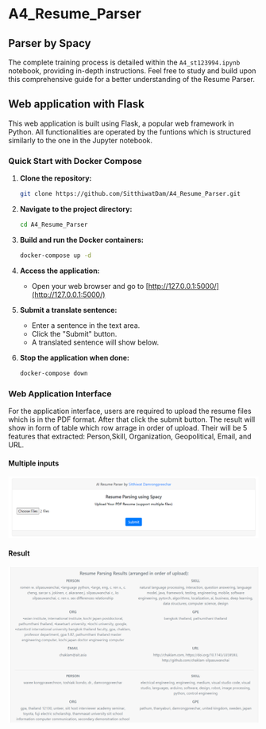 # A4_Resume_Parser
 
## Parser by Spacy
The complete training process is detailed within the `A4_st123994.ipynb` notebook, providing in-depth instructions. Feel free to study and build upon this comprehensive guide for a better understanding of the Resume Parser.


## Web application with Flask
This web application is built using Flask, a popular web framework in Python. All functionalities are operated by the funtions which is structured similarly to the one in the Jupyter notebook.

### Quick Start with Docker Compose

1. **Clone the repository:**
    ```bash
    git clone https://github.com/SitthiwatDam/A4_Resume_Parser.git
    ```

2. **Navigate to the project directory:**
    ```bash
    cd A4_Resume_Parser
    ```

3. **Build and run the Docker containers:**
    ```bash
    docker-compose up -d
    ```

4. **Access the application:**
    - Open your web browser and go to [http://127.0.0.1:5000/](http://127.0.0.1:5000/)

5. **Submit a translate sentence:**
    - Enter a sentence in the text area.
    - Click the "Submit" button.
    - A translated sentence will show below.

6. **Stop the application when done:**
    ```bash
    docker-compose down
    ```

### Web Application Interface
For the application interface, users are required to upload the resume files which is in the PDF format. After that click the submit button. The result will show in form of table which row arrage in order of upload. Their will be 5 features that extracted: Person,Skill, Organization, Geopolitical, Email, and URL.  
#### Multiple inputs 
![Web application interface](./figures/1.png)
#### Result
![Web application interface](./figures/2.png)


